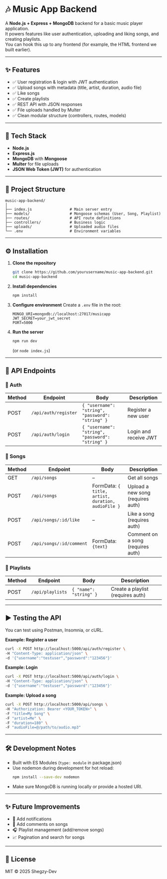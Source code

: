 # 🎶 Music App Backend

A **Node.js + Express + MongoDB** backend for a basic music player application.  
It powers features like user authentication, uploading and liking songs, and creating playlists.  
You can hook this up to any frontend (for example, the HTML frontend we built earlier).

---

## ✨ Features

- ✅ User registration & login with JWT authentication
- ✅ Upload songs with metadata (title, artist, duration, audio file)
- ✅ Like songs
- ✅ Create playlists
- ✅ REST API with JSON responses
- ✅ File uploads handled by Multer
- ✅ Clean modular structure (controllers, routes, models)

---

## 🚀 Tech Stack

- **Node.js**
- **Express.js**
- **MongoDB** with **Mongoose**
- **Multer** for file uploads
- **JSON Web Token (JWT)** for authentication

---

## 📂 Project Structure

```
music-app-backend/
│
├── index.js                 # Main server entry
├── models/                  # Mongoose schemas (User, Song, Playlist)
├── routes/                  # API route definitions
├── controllers/             # Business logic
├── uploads/                 # Uploaded audio files
└── .env                     # Environment variables
```

---

## ⚙️ Installation

1. **Clone the repository**

   ```bash
   git clone https://github.com/yourusername/music-app-backend.git
   cd music-app-backend
   ```

2. **Install dependencies**

   ```bash
   npm install
   ```

3. **Configure environment**
   Create a `.env` file in the root:

   ```env
   MONGO_URI=mongodb://localhost:27017/musicapp
   JWT_SECRET=your_jwt_secret
   PORT=5000
   ```

4. **Run the server**
   ```bash
   npm run dev
   ```
   (or `node index.js`)

---

## 📡 API Endpoints

### 🔐 Auth

| Method | Endpoint             | Body                                             | Description           |
| ------ | -------------------- | ------------------------------------------------ | --------------------- |
| POST   | `/api/auth/register` | `{ "username": "string", "password": "string" }` | Register a new user   |
| POST   | `/api/auth/login`    | `{ "username": "string", "password": "string" }` | Login and receive JWT |

### 🎵 Songs

| Method | Endpoint                 | Body                                               | Description                       |
| ------ | ------------------------ | -------------------------------------------------- | --------------------------------- |
| GET    | `/api/songs`             | –                                                  | Get all songs                     |
| POST   | `/api/songs`             | FormData: `{ title, artist, duration, audioFile }` | Upload a new song (requires auth) |
| POST   | `/api/songs/:id/like`    | –                                                  | Like a song (requires auth)       |
| POST   | `/api/songs/:id/comment` | FormData: `{text}`                                 | Comment on a song (requires auth) |

### 📂 Playlists

| Method | Endpoint         | Body                   | Description                       |
| ------ | ---------------- | ---------------------- | --------------------------------- |
| POST   | `/api/playlists` | `{ "name": "string" }` | Create a playlist (requires auth) |

---

## ▶️ Testing the API

You can test using Postman, Insomnia, or cURL.

**Example: Register a user**

```bash
curl -X POST http://localhost:5000/api/auth/register \
-H "Content-Type: application/json" \
-d '{"username":"testuser","password":"123456"}'
```

**Example: Login**

```bash
curl -X POST http://localhost:5000/api/auth/login \
-H "Content-Type: application/json" \
-d '{"username":"testuser","password":"123456"}'
```

**Example: Upload a song**

```bash
curl -X POST http://localhost:5000/api/songs \
-H "Authorization: Bearer <YOUR_TOKEN>" \
-F "title=My Song" \
-F "artist=Me" \
-F "duration=180" \
-F "audioFile=@/path/to/audio.mp3"
```

---

## 🛠️ Development Notes

- Built with ES Modules (`type: module` in package.json)
- Use nodemon during development for hot reload:
  ```bash
  npm install --save-dev nodemon
  ```
- Make sure MongoDB is running locally or provide a hosted URI.

---

## ✨ Future Improvements

- 🔔 Add notifications
- 💬 Add comments on songs
- 🎧 Playlist management (add/remove songs)
- 📈 Pagination and search for songs

---

## 📜 License

MIT © 2025 Shegzy-Dev
